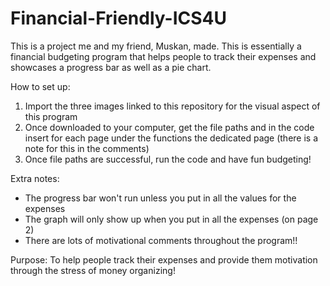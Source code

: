 # Financial-Friendly-ICS4U
This is a project me and my friend, Muskan, made. This is essentially a financial budgeting program that helps people to track their expenses and showcases a progress bar as well as a pie chart. 

How to set up: 
1. Import the three images linked to this repository for the visual aspect of this program
2. Once downloaded to your computer, get the file paths and in the code insert for each page under the functions the dedicated page (there is a note for this in the comments)
3. Once file paths are successful, run the code and have fun budgeting!

Extra notes:
- The progress bar won't run unless you put in all the values for the expenses
- The graph will only show up when you put in all the expenses (on page 2)
- There are lots of motivational comments throughout the program!!

Purpose:
To help people track their expenses and provide them motivation through the stress of money organizing!
